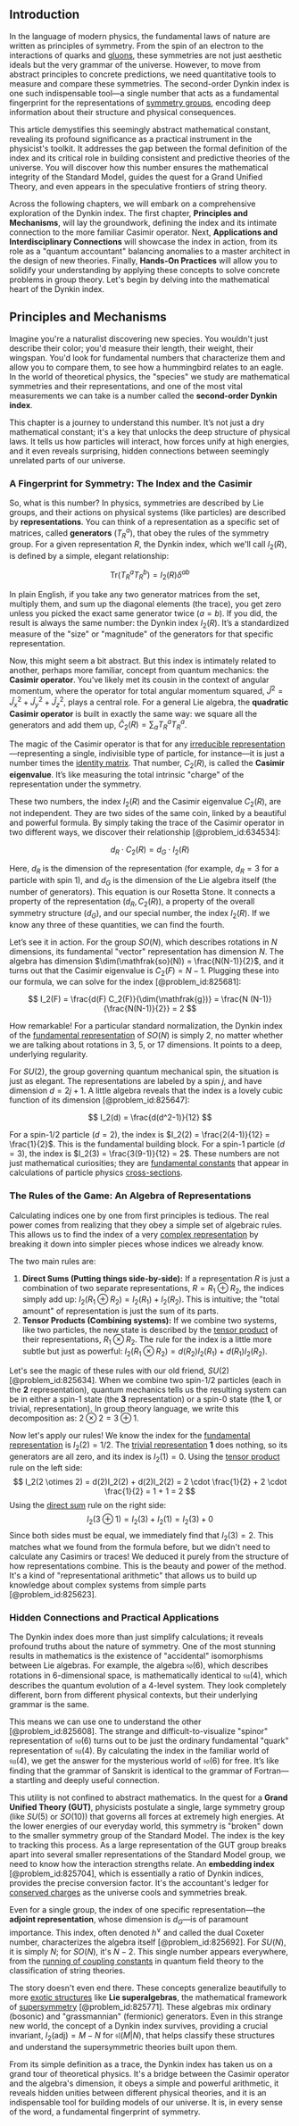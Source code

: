 ## Introduction
In the language of modern physics, the fundamental laws of nature are written as principles of symmetry. From the spin of an electron to the interactions of quarks and [gluons](@article_id:151233), these symmetries are not just aesthetic ideals but the very grammar of the universe. However, to move from abstract principles to concrete predictions, we need quantitative tools to measure and compare these symmetries. The second-order Dynkin index is one such indispensable tool—a single number that acts as a fundamental fingerprint for the representations of [symmetry groups](@article_id:145589), encoding deep information about their structure and physical consequences.

This article demystifies this seemingly abstract mathematical constant, revealing its profound significance as a practical instrument in the physicist's toolkit. It addresses the gap between the formal definition of the index and its critical role in building consistent and predictive theories of the universe. You will discover how this number ensures the mathematical integrity of the Standard Model, guides the quest for a Grand Unified Theory, and even appears in the speculative frontiers of string theory.

Across the following chapters, we will embark on a comprehensive exploration of the Dynkin index. The first chapter, **Principles and Mechanisms**, will lay the groundwork, defining the index and its intimate connection to the more familiar Casimir operator. Next, **Applications and Interdisciplinary Connections** will showcase the index in action, from its role as a "quantum accountant" balancing anomalies to a master architect in the design of new theories. Finally, **Hands-On Practices** will allow you to solidify your understanding by applying these concepts to solve concrete problems in group theory. Let's begin by delving into the mathematical heart of the Dynkin index.

## Principles and Mechanisms

Imagine you're a naturalist discovering new species. You wouldn't just describe their color; you'd measure their length, their weight, their wingspan. You'd look for fundamental numbers that characterize them and allow you to compare them, to see how a hummingbird relates to an eagle. In the world of theoretical physics, the "species" we study are mathematical symmetries and their representations, and one of the most vital measurements we can take is a number called the **second-order Dynkin index**.

This chapter is a journey to understand this number. It’s not just a dry mathematical constant; it's a key that unlocks the deep structure of physical laws. It tells us how particles will interact, how forces unify at high energies, and it even reveals surprising, hidden connections between seemingly unrelated parts of our universe.

### A Fingerprint for Symmetry: The Index and the Casimir

So, what is this number? In physics, symmetries are described by Lie groups, and their actions on physical systems (like particles) are described by **representations**. You can think of a representation as a specific set of matrices, called **generators** ($T_R^a$), that obey the rules of the symmetry group. For a given representation $R$, the Dynkin index, which we'll call $I_2(R)$, is defined by a simple, elegant relationship:

$$
\text{Tr}(T_R^a T_R^b) = I_2(R) \delta^{ab}
$$

In plain English, if you take any two generator matrices from the set, multiply them, and sum up the diagonal elements (the trace), you get zero unless you picked the exact same generator twice ($a=b$). If you did, the result is always the same number: the Dynkin index $I_2(R)$. It’s a standardized measure of the "size" or "magnitude" of the generators for that specific representation.

Now, this might seem a bit abstract. But this index is intimately related to another, perhaps more familiar, concept from quantum mechanics: the **Casimir operator**. You’ve likely met its cousin in the context of angular momentum, where the operator for total angular momentum squared, $\hat{J}^2 = \hat{J}_x^2 + \hat{J}_y^2 + \hat{J}_z^2$, plays a central role. For a general Lie algebra, the **quadratic Casimir operator** is built in exactly the same way: we square all the generators and add them up, $\hat{C}_2(R) = \sum_a T_R^a T_R^a$.

The magic of the Casimir operator is that for any [irreducible representation](@article_id:142239)—representing a single, indivisible type of particle, for instance—it is just a number times the [identity matrix](@article_id:156230). That number, $C_2(R)$, is called the **Casimir eigenvalue**. It’s like measuring the total intrinsic "charge" of the representation under the symmetry.

These two numbers, the index $I_2(R)$ and the Casimir eigenvalue $C_2(R)$, are not independent. They are two sides of the same coin, linked by a beautiful and powerful formula. By simply taking the trace of the Casimir operator in two different ways, we discover their relationship [@problem_id:634534]:

$$
d_R \cdot C_2(R) = d_G \cdot I_2(R)
$$

Here, $d_R$ is the dimension of the representation (for example, $d_R=3$ for a particle with spin 1), and $d_G$ is the dimension of the Lie algebra itself (the number of generators). This equation is our Rosetta Stone. It connects a property of the representation ($d_R, C_2(R)$), a property of the overall symmetry structure ($d_G$), and our special number, the index $I_2(R)$. If we know any three of these quantities, we can find the fourth.

Let’s see it in action. For the group $SO(N)$, which describes rotations in $N$ dimensions, its fundamental "vector" representation has dimension $N$. The algebra has dimension $\dim(\mathfrak{so}(N)) = \frac{N(N-1)}{2}$, and it turns out that the Casimir eigenvalue is $C_2(F) = N-1$. Plugging these into our formula, we can solve for the index [@problem_id:825681]:

$$
I_2(F) = \frac{d(F) C_2(F)}{\dim(\mathfrak{g})} = \frac{N (N-1)}{\frac{N(N-1)}{2}} = 2
$$

How remarkable! For a particular standard normalization, the Dynkin index of the [fundamental representation](@article_id:157184) of $SO(N)$ is simply 2, no matter whether we are talking about rotations in 3, 5, or 17 dimensions. It points to a deep, underlying regularity.

For $SU(2)$, the group governing quantum mechanical spin, the situation is just as elegant. The representations are labeled by a spin $j$, and have dimension $d=2j+1$. A little algebra reveals that the index is a lovely cubic function of its dimension [@problem_id:825647]:

$$
I_2(d) = \frac{d(d^2-1)}{12}
$$

For a spin-1/2 particle ($d=2$), the index is $I_2(2) = \frac{2(4-1)}{12} = \frac{1}{2}$. This is the fundamental building block. For a spin-1 particle ($d=3$), the index is $I_2(3) = \frac{3(9-1)}{12} = 2$. These numbers are not just mathematical curiosities; they are [fundamental constants](@article_id:148280) that appear in calculations of particle physics [cross-sections](@article_id:167801).

### The Rules of the Game: An Algebra of Representations

Calculating indices one by one from first principles is tedious. The real power comes from realizing that they obey a simple set of algebraic rules. This allows us to find the index of a very [complex representation](@article_id:182602) by breaking it down into simpler pieces whose indices we already know.

The two main rules are:
1.  **Direct Sums (Putting things side-by-side):** If a representation $R$ is just a combination of two separate representations, $R = R_1 \oplus R_2$, the indices simply add up: $I_2(R_1 \oplus R_2) = I_2(R_1) + I_2(R_2)$. This is intuitive; the "total amount" of representation is just the sum of its parts.
2.  **Tensor Products (Combining systems):** If we combine two systems, like two particles, the new state is described by the [tensor product](@article_id:140200) of their representations, $R_1 \otimes R_2$. The rule for the index is a little more subtle but just as powerful: $I_2(R_1 \otimes R_2) = d(R_2) I_2(R_1) + d(R_1) I_2(R_2)$.

Let's see the magic of these rules with our old friend, $SU(2)$ [@problem_id:825634]. When we combine two spin-1/2 particles (each in the **2** representation), quantum mechanics tells us the resulting system can be in either a spin-1 state (the **3** representation) or a spin-0 state (the **1**, or trivial, representation). In group theory language, we write this decomposition as: $2 \otimes 2 = 3 \oplus 1$.

Now let's apply our rules! We know the index for the [fundamental representation](@article_id:157184) is $I_2(2) = 1/2$. The [trivial representation](@article_id:140863) **1** does nothing, so its generators are all zero, and its index is $I_2(1) = 0$.
Using the [tensor product](@article_id:140200) rule on the left side:
$$
I_2(2 \otimes 2) = d(2)I_2(2) + d(2)I_2(2) = 2 \cdot \frac{1}{2} + 2 \cdot \frac{1}{2} = 1 + 1 = 2
$$
Using the [direct sum](@article_id:156288) rule on the right side:
$$
I_2(3 \oplus 1) = I_2(3) + I_2(1) = I_2(3) + 0
$$
Since both sides must be equal, we immediately find that $I_2(3) = 2$. This matches what we found from the formula before, but we didn't need to calculate any Casimirs or traces! We deduced it purely from the structure of how representations combine. This is the beauty and power of the method. It's a kind of "representational arithmetic" that allows us to build up knowledge about complex systems from simple parts [@problem_id:825623].

### Hidden Connections and Practical Applications

The Dynkin index does more than just simplify calculations; it reveals profound truths about the nature of symmetry. One of the most stunning results in mathematics is the existence of "accidental" isomorphisms between Lie algebras. For example, the algebra $\mathfrak{so}(6)$, which describes rotations in 6-dimensional space, is mathematically identical to $\mathfrak{su}(4)$, which describes the quantum evolution of a 4-level system. They look completely different, born from different physical contexts, but their underlying grammar is the same.

This means we can use one to understand the other [@problem_id:825608]. The strange and difficult-to-visualize "spinor" representation of $\mathfrak{so}(6)$ turns out to be just the ordinary fundamental "quark" representation of $\mathfrak{su}(4)$. By calculating the index in the familiar world of $\mathfrak{su}(4)$, we get the answer for the mysterious world of $\mathfrak{so}(6)$ for free. It’s like finding that the grammar of Sanskrit is identical to the grammar of Fortran—a startling and deeply useful connection.

This utility is not confined to abstract mathematics. In the quest for a **Grand Unified Theory (GUT)**, physicists postulate a single, large symmetry group (like $SU(5)$ or $SO(10)$) that governs all forces at extremely high energies. At the lower energies of our everyday world, this symmetry is "broken" down to the smaller symmetry group of the Standard Model. The index is the key to tracking this process. As a large representation of the GUT group breaks apart into several smaller representations of the Standard Model group, we need to know how the interaction strengths relate. An **embedding index** [@problem_id:825704], which is essentially a ratio of Dynkin indices, provides the precise conversion factor. It's the accountant's ledger for [conserved charges](@article_id:145166) as the universe cools and symmetries break.

Even for a single group, the index of one specific representation—the **adjoint representation**, whose dimension is $d_G$—is of paramount importance. This index, often denoted $h^\vee$ and called the dual Coxeter number, characterizes the algebra itself [@problem_id:825692]. For $SU(N)$, it is simply $N$; for $SO(N)$, it's $N-2$. This single number appears everywhere, from the [running of coupling constants](@article_id:151979) in quantum field theory to the classification of string theories.

The story doesn't even end there. These concepts generalize beautifully to more [exotic structures](@article_id:260122) like **Lie superalgebras**, the mathematical framework of [supersymmetry](@article_id:155283) [@problem_id:825771]. These algebras mix ordinary (bosonic) and "grassmannian" (fermionic) generators. Even in this strange new world, the concept of a Dynkin index survives, providing a crucial invariant, $I_2(\text{adj}) = M-N$ for $\mathfrak{sl}(M|N)$, that helps classify these structures and understand the supersymmetric theories built upon them.

From its simple definition as a trace, the Dynkin index has taken us on a grand tour of theoretical physics. It's a bridge between the Casimir operator and the algebra's dimension, it obeys a simple and powerful arithmetic, it reveals hidden unities between different physical theories, and it is an indispensable tool for building models of our universe. It is, in every sense of the word, a fundamental fingerprint of symmetry.